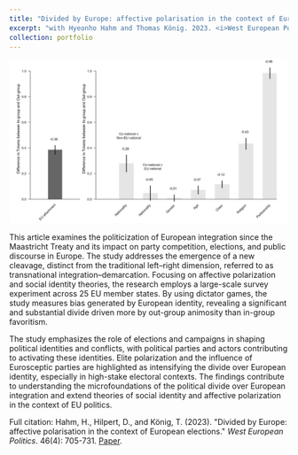 ```yaml
---
title: "Divided by Europe: affective polarisation in the context of European elections."
excerpt: "with Hyeonho Hahm and Thomas König. 2023. <i>West European Politics</i>. 46(4): 705-731.<br/><img src='/images/wep2023.png'>"
collection: portfolio
---
```


![Process Illustration](/images/wep2023.png)

This article examines the politicization of European integration since the Maastricht Treaty and its impact on party competition, elections, and public discourse in Europe. The study addresses the emergence of a new cleavage, distinct from the traditional left–right dimension, referred to as transnational integration–demarcation. Focusing on affective polarization and social identity theories, the research employs a large-scale survey experiment across 25 EU member states. By using dictator games, the study measures bias generated by European identity, revealing a significant and substantial divide driven more by out-group animosity than in-group favoritism.

The study emphasizes the role of elections and campaigns in shaping political identities and conflicts, with political parties and actors contributing to activating these identities. Elite polarization and the influence of Eurosceptic parties are highlighted as intensifying the divide over European identity, especially in high-stake electoral contexts. The findings contribute to understanding the microfoundations of the political divide over European integration and extend theories of social identity and affective polarization in the context of EU politics.

Full citation: Hahm, H., Hilpert, D., and König, T. (2023). &quot;Divided by Europe: affective polarisation in the context of European elections.&quot; <i>West European Politics</i>. 46(4): 705-731. [Paper](https://www.tandfonline.com/doi/full/10.1080/01402382.2022.2133277). 